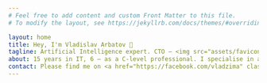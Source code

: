 ```yaml
---
# Feel free to add content and custom Front Matter to this file.
# To modify the layout, see https://jekyllrb.com/docs/themes/#overriding-theme-defaults

layout: home
title: Hey, I'm Vladislav Arbatov 🖖
tagline: Artificial Intelligence expert. CTO — <img src="assets/favicon-p2l.png" width="24px"> <a href="https://p2l.tv">P2L</a>. Founder — <img src="assets/favicon-arb.png" width="24px"> <a href="https://arb.digital">arb.digital</a>.
about: 15 years in IT, 6 — as a C-level professional. I specialise in advanced Computer Vision, Neuroevolution (Generative Algorithms for Neural Networks), Natural Language Processing. I also do Blockchain and more or less classical development. Sometimes I give public lectures.
contact: Please find me on <a href="https://facebook.com/vladzima" class="facebook">Facebook</a>, <a href="https://twitter.com/vladzima" class="twitter">Twitter</a> and <a href="https://medium.com/@vladarbatov" class="medium">Medium</a>.</br>Contact via <a href="http://t.me/vladzima" class="telegram">Telegram</a> and <a href="mailto:vlad@arbatov.me">email</a>.
---
```


